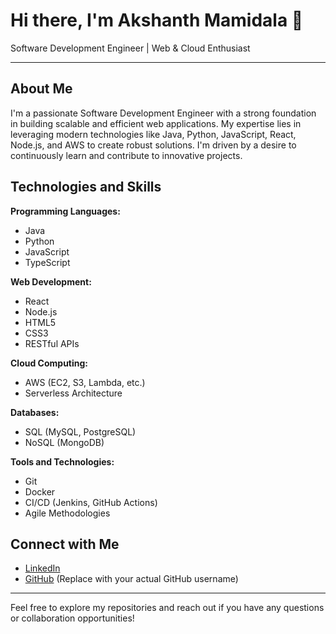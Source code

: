 # Hi there, I'm Akshanth Mamidala 👋

Software Development Engineer | Web & Cloud Enthusiast

---

## About Me

I'm a passionate Software Development Engineer with a strong foundation in building scalable and efficient web applications. My expertise lies in leveraging modern technologies like Java, Python, JavaScript, React, Node.js, and AWS to create robust solutions. I'm driven by a desire to continuously learn and contribute to innovative projects.

## Technologies and Skills

**Programming Languages:**

* Java
* Python
* JavaScript
* TypeScript

**Web Development:**

* React
* Node.js
* HTML5
* CSS3
* RESTful APIs

**Cloud Computing:**

* AWS (EC2, S3, Lambda, etc.)
* Serverless Architecture

**Databases:**

* SQL (MySQL, PostgreSQL)
* NoSQL (MongoDB)

**Tools and Technologies:**

* Git
* Docker
* CI/CD (Jenkins, GitHub Actions)
* Agile Methodologies

## Connect with Me

* [LinkedIn](https://www.linkedin.com/in/akshanth-mamidala-a52a21183/)
* [GitHub](https://github.com/YourGitHubUsername) (Replace with your actual GitHub username)

---

Feel free to explore my repositories and reach out if you have any questions or collaboration opportunities!
